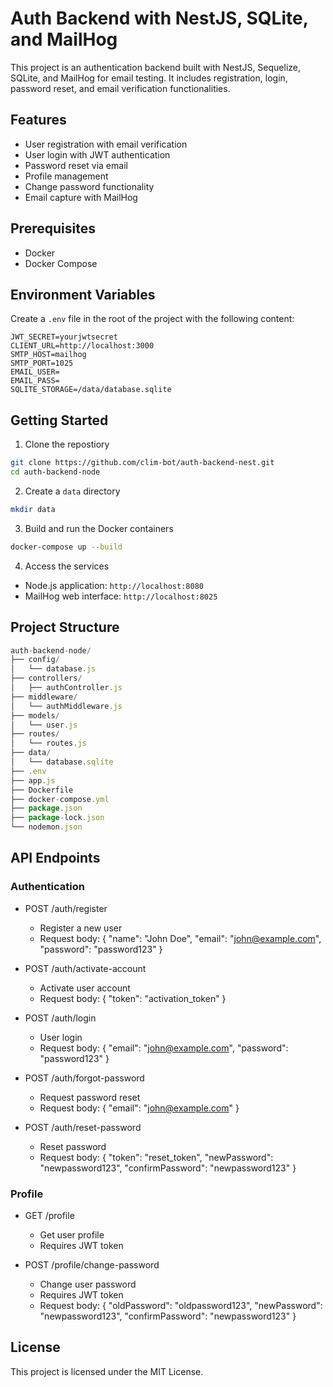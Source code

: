 # Auth Backend with NestJS, SQLite, and MailHog

This project is an authentication backend built with NestJS, Sequelize, SQLite, and MailHog for email testing. It includes registration, login, password reset, and email verification functionalities.

## Features

- User registration with email verification
- User login with JWT authentication
- Password reset via email
- Profile management
- Change password functionality
- Email capture with MailHog

## Prerequisites

- Docker
- Docker Compose

## Environment Variables

Create a `.env` file in the root of the project with the following content:

```env
JWT_SECRET=yourjwtsecret
CLIENT_URL=http://localhost:3000
SMTP_HOST=mailhog
SMTP_PORT=1025
EMAIL_USER=
EMAIL_PASS=
SQLITE_STORAGE=/data/database.sqlite
```

## Getting Started
1. Clone the repostiory
```bash
git clone https://github.com/clim-bot/auth-backend-nest.git
cd auth-backend-node
```

2. Create a `data` directory
```bash
mkdir data
```

3. Build and run the Docker containers
```bash
docker-compose up --build
```

4. Access the services
- Node.js application: `http://localhost:8080`
- MailHog web interface: `http://localhost:8025`

## Project Structure
```js
auth-backend-node/
├── config/
│   └── database.js
├── controllers/
│   ├── authController.js
├── middleware/
│   └── authMiddleware.js
├── models/
│   └── user.js
├── routes/
│   └── routes.js
├── data/
│   └── database.sqlite
├── .env
├── app.js
├── Dockerfile
├── docker-compose.yml
├── package.json
├── package-lock.json
└── nodemon.json
```

## API Endpoints

### Authentication
- POST /auth/register
    - Register a new user
    - Request body: { "name": "John Doe", "email": "john@example.com", "password": "password123" }

- POST /auth/activate-account
    - Activate user account
    - Request body: { "token": "activation_token" }

- POST /auth/login
    - User login
    - Request body: { "email": "john@example.com", "password": "password123" }

- POST /auth/forgot-password
    - Request password reset
    - Request body: { "email": "john@example.com" }

- POST /auth/reset-password
    - Reset password
    - Request body: { "token": "reset_token", "newPassword": "newpassword123", "confirmPassword": "newpassword123" }

### Profile
- GET /profile
    - Get user profile
    - Requires JWT token

- POST /profile/change-password
    - Change user password
    - Requires JWT token
    - Request body: { "oldPassword": "oldpassword123", "newPassword": "newpassword123", "confirmPassword": "newpassword123" }

## License
This project is licensed under the MIT License.

